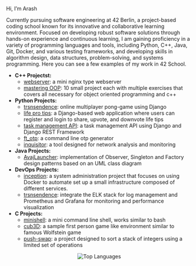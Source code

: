Hi, I’m Arash

Currently pursuing software engineering at 42 Berlin, a project-based coding school known for its innovative and collaborative learning environment. Focused on developing robust software solutions through hands-on experience and continuous learning, I am gaining proficiency in a variety of programming languages and tools, including Python, C++, Java, Git, Docker, and various testing frameworks, and developing skills in algorithm design, data structures, problem-solving, and systems programming. Here you can see a few examples of my work in 42 School.


- **C++ Projectst:**
    - [webserver](https://github.com/arash039/webserv): a mini nginx type webserver
    - [mastering OOP](https://github.com/arash039/Mastering-OOP): 10 small project each with multiple exercises that covers all necessary for object oriented programming and c++ 
- **Python Projects:**
    - [trsnsendence](https://github.com/arash039/ft_transcendence): online multiplayer pong-game using Django
    - [life pro tips](https://github.com/arash039/python-projects/tree/main/django/life_pro_tips): a Django-based web application where users can register and login to share, upvote, and downvote life tips
    - [task management API](https://github.com/arash039/task-api): a task management API using Django and Django REST Framework
    <!-- - [auth-app](https://github.com/arash039/flask-auth-app): a simple authentication app using Flask -->
    <!-- - [arachinda](https://github.com/arash039/python-projects/tree/main/arachnida): spider- a web picture scraper & scorpion- a tool to show image metadata -->
    - [ft_otp](https://github.com/arash039/python-projects/tree/main/ft_otp): a command line otp generator
    <!-- - [stckholm](https://github.com/arash039/python-projects/tree/main/stockholm): a simple software to encrypt files in a specific directory -->
    - [inquisitor](https://github.com/arash039/python-projects/tree/main/inquisitor): a tool designed for network analysis and monitoring
    <!-- - [roads_to_philosophy](https://github.com/arash039/python-projects/tree/main/roads_to_philosophy): a script that traces Wikipedia links to Philosophy, detecting redirects, loops, and dead ends -->
    <!-- - django projects:
        - [1](https://github.com/arash039/python-projects/tree/main/django/django-learning-1): consists of 4 apps that covers django basics
        - [2](https://github.com/arash039/python-projects/tree/main/django/django-learning-2): consists of 10 apps that covers topics such as Object-Relational Mapping (ORM) and SQL, views, templates, and forms 
        - [life pro tips](https://github.com/arash039/python-projects/tree/main/django/life_pro_tips): a Django-based web application where users can register and login to share, upvote, and downvote life tips -->
- **Java Projects:**
  <!--  - [fixme](https://github.com/arash039/fixme): implementation of a FIX protocol router that utilizes Chain-of-Responsibility design pattern -->
    - [AvajLauncher](https://github.com/arash039/AvajLauncher): implementation of Observer, Singleton and Factory design patterns based on an UML class diagram
- **DevOps Projects:**
    - [inception](https://github.com/arash039/inception):  a system administration project that focuses on using Docker to automate set up a small infrastructure composed of different services.
    - [trsnsendence](https://github.com/arash039/ft_transcendence?tab=readme-ov-file#devops):  integrate the ELK stack for log management and Prometheus and Grafana for monitoring and performance visualization
- **C Projects:**
    - [minishell](https://github.com/arash039/minishell): a mini command line shell, works similar to bash
    - [cub3D](https://github.com/arash039/cub3D): a sample first person game like environment similar to famous Wolfstein game
    - [push-swap](https://github.com/arash039/push_swap): a project designed to sort a stack of integers using a limited set of operations
<p align="center">
    <img src="https://github-readme-stats.vercel.app/api/top-langs/?username=arash039&layout=compact&langs_count=8&hide=css,scss,php,solidity,html" alt="Top Languages" />
</p>
<!---
arash039/arash039 is a ✨ special ✨ repository because its `README.md` (this file) appears on your GitHub profile.
You can click the Preview link to take a look at your changes.
--->
